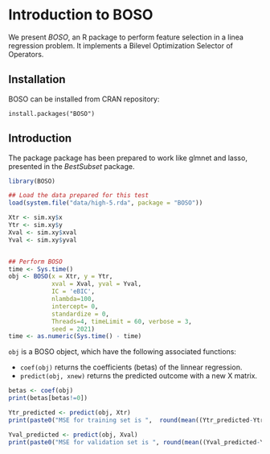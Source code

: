 # Introduction to BOSO


We present *BOSO*, an R package to perform feature selection in a linea regression problem. It implements a Bilevel Optimization Selector of Operators.

## Installation
BOSO can be installed from CRAN repository:

`install.packages("BOSO")`


## Introduction

The package package has been prepared to work like glmnet and lasso, presented 
in the *BestSubset* package.

``` r
library(BOSO)

## Load the data prepared for this test
load(system.file("data/high-5.rda", package = "BOSO"))

Xtr <- sim.xy$x
Ytr <- sim.xy$y
Xval <- sim.xy$xval
Yval <- sim.xy$yval


## Perform BOSO
time <- Sys.time()
obj <- BOSO(x = Xtr, y = Ytr,
            xval = Xval, yval = Yval,
            IC = 'eBIC',
            nlambda=100,
            intercept= 0,
            standardize = 0,
            Threads=4, timeLimit = 60, verbose = 3, 
            seed = 2021)
time <- as.numeric(Sys.time() - time)

```

`obj` is a BOSO object, which have the following associated functions: 

  - `coef(obj)` returns the coefficients (betas) of the linnear regression.  
  - `predict(obj, xnew)` returns the predicted outcome with a new X matrix.


``` r
betas <- coef(obj)
print(betas[betas!=0])

Ytr_predicted <- predict(obj, Xtr)
print(paste0("MSE for training set is ",  round(mean((Ytr_predicted-Ytr)^2),5)))

Yval_predicted <- predict(obj, Xval)
print(paste0("MSE for validation set is ", round(mean((Yval_predicted-Yval)^2),5)))
```








